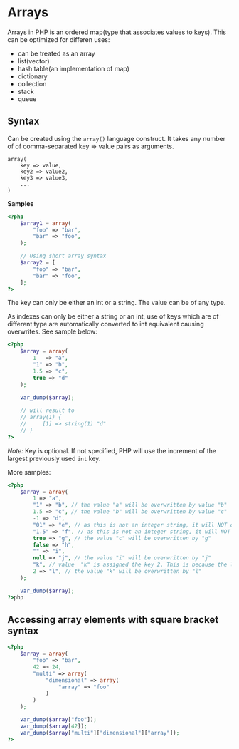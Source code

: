 
# Arrays  

Arrays in PHP is an ordered map(type that associates values to keys). This can be optimized for differen uses:  
- can be treated as an array
- list(vector)
- hash table(an implementation of map)
- dictionary
- collection
- stack
- queue  


## Syntax  

Can be created using the `array()` language construct. It takes any number of of comma-separated key => value pairs as arguments.  

```
array(
    key => value,
    key2 => value2,
    key3 => value3,
    ...
)
```

**Samples**  
```php
<?php
    $array1 = array(
        "foo" => "bar",
        "bar" => "foo",
    );

    // Using short array syntax
    $array2 = [
        "foo" => "bar",
        "bar" => "foo",
    ];
?>
```

The key can only be either an int or a string. The value can be of any type.  


As indexes can only be either a string or an int, use of keys which are of different type are automatically converted to int equivalent causing overwrites. See sample below:  
```php
<?php
    $array = array(
        1   => "a",
        "1" => "b",
        1.5 => "c",
        true => "d"
    );

    var_dump($array);
    
    // will result to
    // array(1) {
    //     [1] => string(1) "d"
    // }
?>
```

*Note:* Key is optional. If not specified, PHP will use the increment of the largest previously used `int` key.  

More samples:  
```php
<?php
    $array = array(
        1 => "a",
        "1" => "b", // the value "a" will be overwritten by value "b"
        1.5 => "c", // the value "b" will be overwritten by value "c"
        -1 => "d",
        "01" => "e", // as this is not an integer string, it will NOT override the key for 1
        "1.5" => "f", // as this is not an integer string, it will NOT override the key for 1
        true => "g", // the value "c" will be overwritten by "g"
        false => "h",
        "" => "i",
        null => "j", // the value "i" will be overwritten by "j"
        "k", // value  "k" is assigned the key 2. This is because the largest integer key before that was 1
        2 => "l", // the value "k" will be overwritten by "l"
    );

    var_dump($array);
?>php
```

## Accessing array elements with square bracket syntax  

```php
<?php
    $array = array(
        "foo" => "bar",
        42 => 24,
        "multi" => array(
            "dimensional" => array(
                "array" => "foo"
            )
        )
    );

    var_dump($array["foo"]);
    var_dump($array[42]);
    var_dump($array["multi"]["dimensional"]["array"]);
?>
```

    
